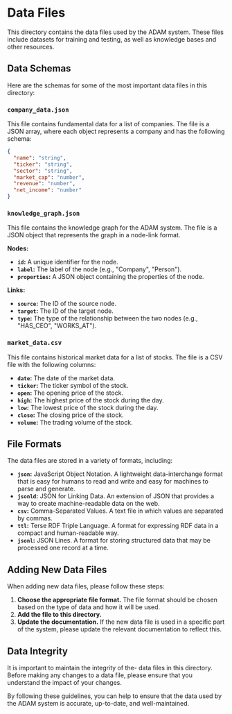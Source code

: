 # Data Files

This directory contains the data files used by the ADAM system. These files include datasets for training and testing, as well as knowledge bases and other resources.

## Data Schemas

Here are the schemas for some of the most important data files in this directory:

### `company_data.json`

This file contains fundamental data for a list of companies. The file is a JSON array, where each object represents a company and has the following schema:

```json
{
  "name": "string",
  "ticker": "string",
  "sector": "string",
  "market_cap": "number",
  "revenue": "number",
  "net_income": "number"
}
```

### `knowledge_graph.json`

This file contains the knowledge graph for the ADAM system. The file is a JSON object that represents the graph in a node-link format.

**Nodes:**

*   **`id`:** A unique identifier for the node.
*   **`label`:** The label of the node (e.g., "Company", "Person").
*   **`properties`:** A JSON object containing the properties of the node.

**Links:**

*   **`source`:** The ID of the source node.
*   **`target`:** The ID of the target node.
*   **`type`:** The type of the relationship between the two nodes (e.g., "HAS_CEO", "WORKS_AT").

### `market_data.csv`

This file contains historical market data for a list of stocks. The file is a CSV file with the following columns:

*   **`date`:** The date of the market data.
*   **`ticker`:** The ticker symbol of the stock.
*   **`open`:** The opening price of the stock.
*   **`high`:** The highest price of the stock during the day.
*   **`low`:** The lowest price of the stock during the day.
*   **`close`:** The closing price of the stock.
*   **`volume`:** The trading volume of the stock.

## File Formats

The data files are stored in a variety of formats, including:

*   **`json`:** JavaScript Object Notation. A lightweight data-interchange format that is easy for humans to read and write and easy for machines to parse and generate.
*   **`jsonld`:** JSON for Linking Data. An extension of JSON that provides a way to create machine-readable data on the web.
*   **`csv`:** Comma-Separated Values. A text file in which values are separated by commas.
*   **`ttl`:** Terse RDF Triple Language. A format for expressing RDF data in a compact and human-readable way.
*   **`jsonl`:** JSON Lines. A format for storing structured data that may be processed one record at a time.

## Adding New Data Files

When adding new data files, please follow these steps:

1.  **Choose the appropriate file format.** The file format should be chosen based on the type of data and how it will be used.
2.  **Add the file to this directory.**
3.  **Update the documentation.** If the new data file is used in a specific part of the system, please update the relevant documentation to reflect this.

## Data Integrity

It is important to maintain the integrity of the- data files in this directory. Before making any changes to a data file, please ensure that you understand the impact of your changes.

By following these guidelines, you can help to ensure that the data used by the ADAM system is accurate, up-to-date, and well-maintained.
